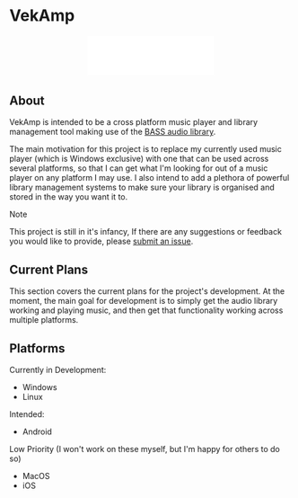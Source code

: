 # VekAmp
<p align="center">
  <img alt="vekamp logo" width="45%" src="assets/branding/wordmark.svg" />
</p>

## About
VekAmp is intended to be a cross platform music player and library management tool making use of the [BASS audio library](https://www.un4seen.com/bass.html). 

The main motivation for this project is to replace my currently used music player (which is Windows exclusive) with one that can be used across several platforms, so that I can get what I'm looking for out of a music player on any platform I may use. I also intend to add a plethora of powerful library management systems to make sure your library is organised and stored in the way you want it to.
>[!NOTE]
>This project is still in it's infancy, If there are any suggestions or feedback you would like to provide, please [submit an issue](https://github.com/vektor451/vekamp/issues/new).

## Current Plans
This section covers the current plans for the project's development. At the moment, the main goal for development is to simply get the audio library working and playing music, and then get that functionality working across multiple platforms.

## Platforms
Currently in Development:
- Windows
- Linux

Intended:
- Android

Low Priority (I won't work on these myself, but I'm happy for others to do so)
- MacOS
- iOS
